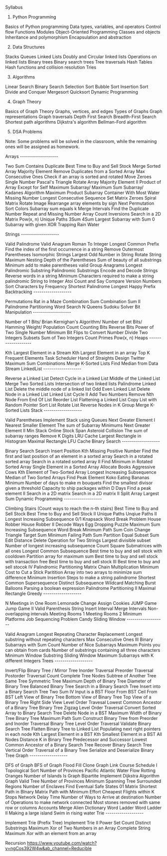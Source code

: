 Syllabus

1. Python Programming

Basics of Python programming
Data types, variables, and operators
Control flow
Functions
Modules
Object-Oriented Programming
Classes and objects
Inheritance and polymorphism
Encapsulation and abstraction

2. Data Structures

Stacks
Queues
Linked Lists
Doubly and Circular linked lists
Operations on linked lists
Binary trees
Binary search trees
Tree traversals
Hash Tables
Hash functions and collision resolution
Tries

3. Algorithms

Linear Search
Binary Search
Selection Sort
Bubble Sort
Insertion Sort
Divide and Conquer
Mergesort
Quicksort
Dynamic Programming

4. Graph Theory

Basics of Graph Theory
Graphs, vertices, and edges
Types of Graphs
Graph representations
Graph traversals
Depth First Search
Breadth-First Search
Shortest path algorithms
Dijkstra's algorithm
Bellman-Ford algorithm

5. DSA Problems

Note: Some problems will be solved in the classroom, while the remaining ones will be assigned as homework.

Arrays -------------------

Two Sum
Contains Duplicate
Best Time to Buy and Sell Stock
Merge Sorted Array
Majority Element
Remove Duplicates from a Sorted Array
Max Consecutive Ones
Check if an array is sorted and rotated
Move Zeroes
Single Number
Pascal's Triangle
Rotate Array
Majority Element II
Product of Array Except for Self
Maximum Subarray/ Maximum Sum Subarray/ Kadanes Algorithm
Maximum Product Subarray
Container With Most Water
Missing Number
Longest Consecutive Sequence
Set Matrix Zeroes
Spiral Matrix
Rotate Image
Rearrange array elements by sign
Next Permutation
Sort Colors
Subarray sum equals k
Merge Intervals
Find the Duplicate Number
Repeat and Missing Number Array
Count Inversions
Search in a 2D Matrix
Pow(x, n)
Unique Paths
3Sum
4Sum
Largest Subarray with Sum 0
Subarray with given XOR
Trapping Rain Water

Strings -------------------

Valid Palindrome
Valid Anagram
Roman To Integer
Longest Common Prefix
Find the index of the first occurrence in a string
Remove Outermost Parentheses
Isomorphic Strings
Largest Odd Number in String
Rotate String
Maximum Nesting Depth of the Parentheses
Sum of beauty of all substrings
Minimum add to make parentheses valid
Group Anagrams
Longest Palindromic Substring
Palindromic Substrings
Encode and Decode Strings
Reverse words in a string
Minimum Characters required to make a string palindromic
String to Integer Atoi
Count and Say
Compare Version Numbers
Sort Characters by Frequency
Shortest Palindrome
Longest Happy Prefix
Backtracking -------------------

Permutations
Rat in a Maze
Combination Sum
Combination Sum II
Palindrome Partitioning
Word Search
N Queens
Sudoku Solver
Bit Manipulation -------------------

Number of 1 Bits/ Brian Kernighan's Algorithm/ Number of set Bits/ Hamming Weight/ Population Count
Counting Bits
Reverse Bits
Power of Two
Single Number
Minimum Bit Flips to Convert Number
Divide Two Integers
Subsets
Sum of Two Integers
Count Primes
Pow(x, n)
Heaps -------------------

Kth Largest Element in a Stream
Kth Largest Element in an array
Top K Frequent Elements
Task Scheduler
Hand of Straights
Design Twitter
Maximum Sum Combinations
Merge K-Sorted Lists
Find Median from Data Stream
LinkedList -------------------

Reverse a Linked List
Detect Cycle in a Linked List
Middle of the Linked List
Merge Two Sorted Lists
Intersection of two linked lists
Palindrome Linked List
Delete the middle node of a linked list
Odd Even Linked List
Delete Node in a Linked List
Linked List Cycle II
Add Two Numbers
Remove Nth Node From End Of List
Reorder List
Flattening a Linked List
Copy List with Random Pointer
Sort List
Rotate List
Reverse Nodes in K Group
Merge K-Sorted Lists
Stack -------------------

Valid Parentheses
Implement Stack using Queues
Next Greater Element I
Nearest Smaller Element
The sum of Subarray Minimums
Next Greater Element II
Min Stack
Online Stock Span
Asteroid Collision
The sum of subarray ranges
Remove K Digits
LRU Cache
Largest Rectangle in Histogram
Maximal Rectangle
LFU Cache
Binary Search -------------------

Binary Search
Search Insert Position
Kth Missing Positive Number
Find the first and last position of an element in a sorted array
Search in a rotated sorted array
Search in a rotated sorted array II
Find Minimum in Rotated Sorted Array
Single Element in a Sorted Array
Allocate Books
Aggressive Cows
Kth Element of Two-Sorted Array
Longest Increasing Subsequence
Median of Two Sorted Arrays
Find Peak Element
Koko Eating Bananas
Minimum Number of days to make m bouquets
Find the smallest divisor given a threshold
Capacity to ship packages within D Days
Find a peak element II
Search in a 2D matrix
Search in a 2D matrix II
Split Array Largest Sum
Dynamic Programming -------------------

Climbing Stairs (Count ways to reach the n-th stairs)
Best Time to Buy and Sell Stock
Best Time to Buy and Sell Stock II
Unique Paths
Unqiue Paths II
Longest Increasing Subsequence
0/1 Knapsack
Word Break Problem
House Robber
House Robber II
Decode Ways
Egg Dropping Puzzle
Maximum Sum Increasing Subsequence
Word Break
Minimum Path Sum
Coin Change
Triangle
Target Sum
Minimum Failing Path Sum
Partition Equal Subset Sum
Edit Distance
Delete Operation for Two Strings
Largest divisible subset
Number of longest increasing subsequence
Count Square Submatrices with all ones
Longest Common Subsequence
Best time to buy and sell stock with cooldown
Partition array for maximum sum
Best time to buy and sell stock with transaction free
Best time to buy and sell stock III
Best time to buy and sell stocok IV
Palindromic Partitioning
Matrix Chain Multiplication
Minimum Cost to Cut a Stick
Paritition Array into two arrays to minimize sum difference
Minimum Insertion Steps to make a string palindrome
Shortest Common Supersequence
Distinct Subsequence
Wildcard Matching
Burst Balloons
Parsing a boolean expression
Palindrome Partitioning II
Maximal Rectangle
Greedy -------------------

N Meetings in One Room
Lemonade Change
Assign Cookies
JUMP Game
Jump Game II
Valid Parenthesis String
Insert Interval
Merge Intervals
Non-overlapping intervals
Meeting Rooms 1
Meeting Rooms 2
Minimum Platforms
Job Sequencing Problem
Candy
Sliding Window -------------------

Valid Anagram
Longest Repeating Character Replacement
Longest substring without repeating characters
Max Consecutive Ones III
Binary Subarrays with Sum
Count Number of Nice Subarrays
Maximum Points you can obtain from cards
Number of substrings containing all three characters
Minimum Window Substring
Sliding Window Maximum
Subarrays with K different Integers
Trees -------------------

Invert/Flip Binary Tree / Mirror Tree
Inorder Traversal
Preorder Traversal
Postorder Traversal
Count Complete Tree Nodes
Subtree of Another Tree
Same Tree
Symmetric Tree
Maximum Depth of Binary Tree
Diameter of Binary Tree
Balanced Binary Tree
Search in a Binary Search Tree
Insert into a Binary Search Tree
Two Sum IV Input is a BST
Floor From BST
Ceil From BST
Left View of Binary Tree
Bottom View of Binary Tree
Top View of a Binary Tree
Right Side View
Level Order Travesal
Lowest Common Ancestor of a Binary Tree
Binary Tree Zigzag Level Order Traversal
Convert Sorted Array to Binary Search Tree
Delete Node in a BST
Maximum Width of Binary Tree
Binary Tree Maximum Path Sum
Construct Binary Tree from Preorder and Inorder Traversal
Binary Tree Level Order Traversal
Validate Binary Search Tree
Flatten Binary Tree to Linked List
Populating next right pointers in each node
Kth Largest Element in a BST
Kth Smallest Element in a BST
All Nodes Distance K in Binary Tree
Predecessor and Successor
Lowest Common Ancestor of a Binary Search Tree
Recover Binary Search Tree
Vertical Order Traversal of a Binary Tree
Serialize and Deserialize Binary Tree
Graph -------------------

DFS of Graph
BFS of Graph
Flood Fill
Clone Graph Link
Course Schedule I
Topological Sort
Number of Provinces
Pacific Atlantic Water Flow
Rotting Oranges
Number of Islands
Is Graph Bipartite
Implement Dijkstra Algorithm
Graph Valid Tree
Number of Provinces
Minimum Spanning Tree
Surrounded Regions
Number of Enclaves
Find Eventual Safe States
01 Matrix
Shortest Path in BInary Matrix
Path with Minimum Effort
Cheapest Flights within K Stops
Network Delay Time
Number of Ways to Arrive at destination
Number of Operations to make network connected
Most stones removed with same row or columns
Accounts Merge
Alien Dictionary
Word Ladder
Word Ladder II
Making a large island
Swim in rising water
Trie -------------------

Implement Trie (Prefix Tree)
Implement Trie II
Power Set
Count Distinct Substrings
Maximum Xor of Two Numbers in an Array
Complete String
Maximum Xor with an element from an array

<!-- Videos -->

Recursion
https://www.youtube.com/watch?v=ngCos392W4w&ab_channel=Reducible
